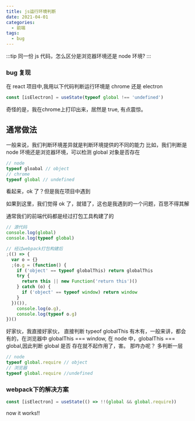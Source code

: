 ```yaml
---
title: js运行环境判断
date: 2021-04-01
categories:
  - 前端
tags:
  - bug
---
```


:::tip
同一份 js 代码，怎么区分是浏览器环境还是 node 环境?
:::

<!-- more -->

### bug 复现

在 react 项目中,我用以下代码判断运行环境是 chrome 还是 electron

```js
const [isElectron] = useState(typeof global !== 'undefined')
```
奇怪的是，我在chrome上打印出来，居然是 true,
有点震惊。

## 通常做法

一般来说，我们判断环境差异就是判断环境提供的不同的能力
比如，我们判断是 node 环境还是浏览器环境，可以检测 global 对象是否存在

```js
// node
typeof gloabal // object
// chrome
typeof global // undefined
```

看起来，ok 了？但是我在项目中遇到

如果到这里，我们觉得 ok 了，就错了，这也是我遇到的一个问题，百思不得其解

通常我们的前端代码都是经过打包工具构建了的

```js
// 源代码
console.log(global)
console.log(typeof global)

// 经过webpack打包构建后
;(() => {
  var o = {}
  ;(o.g = (function() {
    if ('object' == typeof globalThis) return globalThis
    try {
      return this || new Function('return this')()
    } catch (o) {
      if ('object' == typeof window) return window
    }
  })()),
    console.log(o.g),
    console.log(typeof o.g)
})()
```

好家伙，我直接好家伙，
直接判断 typeof globalThis 有木有，一般来讲，都会有的，在浏览器中 globalThis === window,
在 node 中，globalThis === global,因此判断 global 是否 存在就不起作用了，害。
那咋办呢？
多判断一层

```js
// node
typeof global.require // object
// 浏览器
typeof global.require //undefined
```

### webpack下的解决方案

```js
const [isElectron] = useState(() => !!(global && global.require))
```

now it works!!
